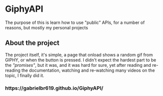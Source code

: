 # GiphyAPI

The purpose of this is learn how to use "public" APIs, for a number of reasons, but mostly my personal projects

<h2>About the project</h2>

The project itself, it's simple, a page that onload shows a random gif from GIPHY, or when the button is pressed.
I didn't expect the hardest part to be the <em>"promises"</em>, but it was, and it was hard for sure, yet after reading and re-reading the documentation, watching and re-watching many videos on the topic, I finally did it.

<h3>https://gabrielbr619.github.io/GiphyAPI/</h3>
